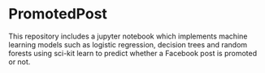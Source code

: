 # PromotedPost

This repository includes a jupyter notebook which implements machine learning models such as logistic regression, 
decision trees and random forests using sci-kit learn to predict whether a Facebook post is promoted or not.

